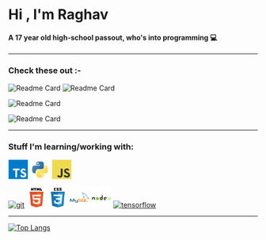 




<h1 align="left">Hi , I'm Raghav</h1>  
<h4 align="left">A 17 year old high-school passout, who's into programming 💻</h3>  
  
----
### Check these out :-

![Readme Card](https://github-readme-stats.vercel.app/api/pin/?username=shady2kover&repo=naive-bayers-sentiment-analysis)
![Readme Card](https://github-readme-stats.vercel.app/api/pin/?username=shady2kover&repo=deep-learning-traffic-signs)


![Readme Card](https://github-readme-stats.vercel.app/api/pin/?username=shady2kover&repo=web-piano-react)

![Readme Card](https://github-readme-stats.vercel.app/api/pin/?username=shady2kover&repo=pathfinder-astar)

----
  
<h3 align="left">Stuff I'm learning/working with:</h3>
<p align="left">
  <a href="https://www.typescriptlang.org/" target="_blank" rel="noreferrer"><img src="https://raw.githubusercontent.com/devicons/devicon/master/icons/typescript/typescript-original.svg" alt="typescript" width="40" height="40"/></a> <a href="https://www.python.org" target="_blank" rel="noreferrer"> <img src="https://raw.githubusercontent.com/devicons/devicon/master/icons/python/python-original.svg" alt="python" width="40" height="40"/></a> <a href="https://developer.mozilla.org/en-US/docs/Web/JavaScript" target="_blank" rel="noreferrer"> <img src="https://raw.githubusercontent.com/devicons/devicon/master/icons/javascript/javascript-original.svg" alt="javascript" width="40" height="40"/> </a>
</p>
  <a href="https://git-scm.com/" target="_blank" rel="noreferrer"><img src="https://www.vectorlogo.zone/logos/git-scm/git-scm-icon.svg" alt="git" width="40" height="40"/></a>
  <a href="https://www.w3.org/html/" target="_blank" rel="noreferrer"><img src="https://raw.githubusercontent.com/devicons/devicon/master/icons/html5/html5-original-wordmark.svg" alt="html5" width="40" height="40"/></a>
    <a href="https://www.w3schools.com/css/" target="_blank" rel="noreferrer"><img src="https://raw.githubusercontent.com/devicons/devicon/master/icons/css3/css3-original-wordmark.svg" alt="css3" width="40" height="40"/></a> <a href="https://www.mysql.com/" target="_blank" rel="noreferrer"><img src="https://raw.githubusercontent.com/devicons/devicon/master/icons/mysql/mysql-original-wordmark.svg" alt="mysql" width="40" height="40"/></a>                        
  <a href="https://nodejs.org" target="_blank" rel="noreferrer"><img src="https://raw.githubusercontent.com/devicons/devicon/master/icons/nodejs/nodejs-original-wordmark.svg" alt="nodejs" width="40" height="40"/></a>
    <a href="https://www.tensorflow.org" target="_blank" rel="noreferrer"><img src="https://www.vectorlogo.zone/logos/tensorflow/tensorflow-icon.svg" alt="tensorflow" width="40" height="40"/></a>

<br>

----



[![Top Langs](https://github-readme-stats.vercel.app/api/top-langs/?username=shady2kover&layout=compact&hide=css)](https://github.com/anuraghazra/github-readme-stats)
